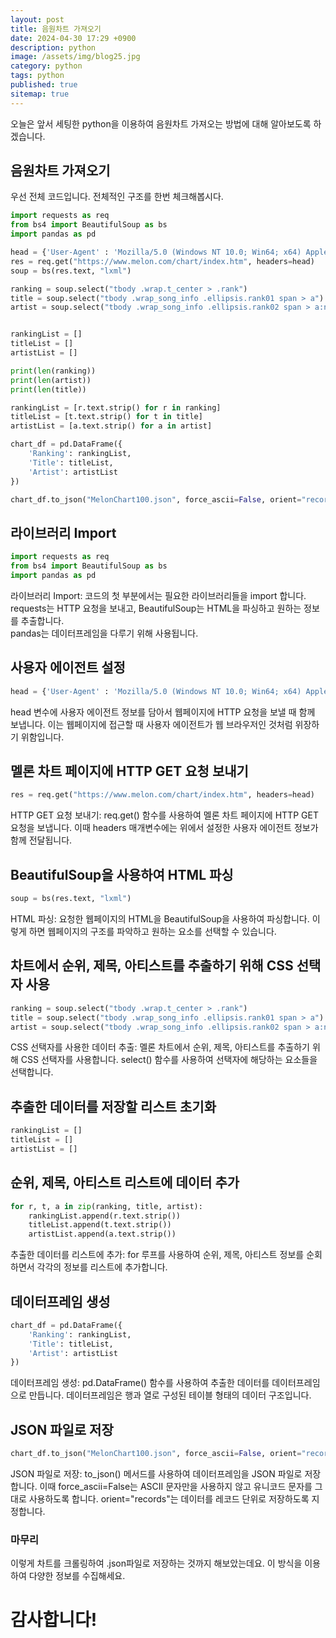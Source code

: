 ```yaml
---
layout: post
title: 음원차트 가져오기
date: 2024-04-30 17:29 +0900
description: python
image: /assets/img/blog25.jpg
category: python 
tags: python
published: true
sitemap: true
---
```


오늘은 앞서 세팅한 python을 이용하여 음원차트 가져오는 방법에 대해 알아보도록 하겠습니다.

## 음원차트 가져오기
우선 전체 코드입니다. 전체적인 구조를 한번 체크해봅시다.
````python
import requests as req
from bs4 import BeautifulSoup as bs
import pandas as pd

head = {'User-Agent' : 'Mozilla/5.0 (Windows NT 10.0; Win64; x64) AppleWebKit/537.36 (KHTML, like Gecko) Chrome/124.0.0.0 Safari/537.36'}
res = req.get("https://www.melon.com/chart/index.htm", headers=head)
soup = bs(res.text, "lxml")

ranking = soup.select("tbody .wrap.t_center > .rank")
title = soup.select("tbody .wrap_song_info .ellipsis.rank01 span > a")
artist = soup.select("tbody .wrap_song_info .ellipsis.rank02 span > a:nth-child(1)")


rankingList = []
titleList = []
artistList = []

print(len(ranking))
print(len(artist))
print(len(title))

rankingList = [r.text.strip() for r in ranking]
titleList = [t.text.strip() for t in title]
artistList = [a.text.strip() for a in artist]

chart_df = pd.DataFrame({
    'Ranking': rankingList,
    'Title': titleList,
    'Artist': artistList
})

chart_df.to_json("MelonChart100.json", force_ascii=False, orient="records")
````

## 라이브러리 Import
````python
import requests as req
from bs4 import BeautifulSoup as bs
import pandas as pd
````
라이브러리 Import: 코드의 첫 부분에서는 필요한 라이브러리들을 import 합니다.   
requests는 HTTP 요청을 보내고, BeautifulSoup는 HTML을 파싱하고 원하는 정보를 추출합니다.   
pandas는 데이터프레임을 다루기 위해 사용됩니다.   

## 사용자 에이전트 설정
````python
head = {'User-Agent' : 'Mozilla/5.0 (Windows NT 10.0; Win64; x64) AppleWebKit/537.36 (KHTML, like Gecko) Chrome/124.0.0.0 Safari/537.36'}
````
head 변수에 사용자 에이전트 정보를 담아서 웹페이지에 HTTP 요청을 보낼 때 함께 보냅니다. 이는 웹페이지에 접근할 때 사용자 에이전트가 웹 브라우저인 것처럼 위장하기 위함입니다.

## 멜론 차트 페이지에 HTTP GET 요청 보내기
````python
res = req.get("https://www.melon.com/chart/index.htm", headers=head)
````
HTTP GET 요청 보내기: req.get() 함수를 사용하여 멜론 차트 페이지에 HTTP GET 요청을 보냅니다. 이때 headers 매개변수에는 위에서 설정한 사용자 에이전트 정보가 함께 전달됩니다.

## BeautifulSoup을 사용하여 HTML 파싱
````python
soup = bs(res.text, "lxml")
````
HTML 파싱: 요청한 웹페이지의 HTML을 BeautifulSoup을 사용하여 파싱합니다. 이렇게 하면 웹페이지의 구조를 파악하고 원하는 요소를 선택할 수 있습니다.

## 차트에서 순위, 제목, 아티스트를 추출하기 위해 CSS 선택자 사용
````python
ranking = soup.select("tbody .wrap.t_center > .rank")
title = soup.select("tbody .wrap_song_info .ellipsis.rank01 span > a")
artist = soup.select("tbody .wrap_song_info .ellipsis.rank02 span > a:nth-child(1)")
````
CSS 선택자를 사용한 데이터 추출: 멜론 차트에서 순위, 제목, 아티스트를 추출하기 위해 CSS 선택자를 사용합니다. select() 함수를 사용하여 선택자에 해당하는 요소들을 선택합니다.

## 추출한 데이터를 저장할 리스트 초기화
````python
rankingList = []
titleList = []
artistList = []
````

## 순위, 제목, 아티스트 리스트에 데이터 추가
````python
for r, t, a in zip(ranking, title, artist):
    rankingList.append(r.text.strip())
    titleList.append(t.text.strip())
    artistList.append(a.text.strip())
````
추출한 데이터를 리스트에 추가: for 루프를 사용하여 순위, 제목, 아티스트 정보를 순회하면서 각각의 정보를 리스트에 추가합니다.

## 데이터프레임 생성
````python
chart_df = pd.DataFrame({
    'Ranking': rankingList,
    'Title': titleList,
    'Artist': artistList
})
````
데이터프레임 생성: pd.DataFrame() 함수를 사용하여 추출한 데이터를 데이터프레임으로 만듭니다. 데이터프레임은 행과 열로 구성된 테이블 형태의 데이터 구조입니다.

## JSON 파일로 저장 
````python
chart_df.to_json("MelonChart100.json", force_ascii=False, orient="records")
````
JSON 파일로 저장: to_json() 메서드를 사용하여 데이터프레임을 JSON 파일로 저장합니다. 이때 force_ascii=False는 ASCII 문자만을 사용하지 않고 유니코드 문자를 그대로 사용하도록 합니다. orient="records"는 데이터를 레코드 단위로 저장하도록 지정합니다.

### 마무리
이렇게 차트를 크롤링하여 .json파일로 저장하는 것까지 해보았는데요. 이 방식을 이용하여 다양한 정보를 수집해세요.

# 감사합니다!
